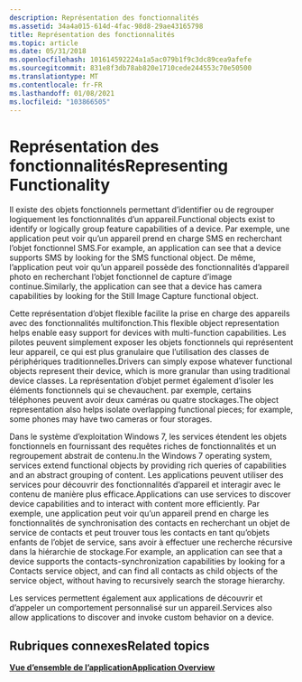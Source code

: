 ```yaml
---
description: Représentation des fonctionnalités
ms.assetid: 34a4a015-614d-4fac-98d8-29ae43165798
title: Représentation des fonctionnalités
ms.topic: article
ms.date: 05/31/2018
ms.openlocfilehash: 101614592224a1a5ac079b1f9c3dc89cea9afefe
ms.sourcegitcommit: 831e8f3db78ab820e1710cede244553c70e50500
ms.translationtype: MT
ms.contentlocale: fr-FR
ms.lasthandoff: 01/08/2021
ms.locfileid: "103866505"
---
```

# <a name="representing-functionality"></a><span data-ttu-id="be57b-103">Représentation des fonctionnalités</span><span class="sxs-lookup"><span data-stu-id="be57b-103">Representing Functionality</span></span>

<span data-ttu-id="be57b-104">Il existe des objets fonctionnels permettant d’identifier ou de regrouper logiquement les fonctionnalités d’un appareil.</span><span class="sxs-lookup"><span data-stu-id="be57b-104">Functional objects exist to identify or logically group feature capabilities of a device.</span></span> <span data-ttu-id="be57b-105">Par exemple, une application peut voir qu’un appareil prend en charge SMS en recherchant l’objet fonctionnel SMS.</span><span class="sxs-lookup"><span data-stu-id="be57b-105">For example, an application can see that a device supports SMS by looking for the SMS functional object.</span></span> <span data-ttu-id="be57b-106">De même, l’application peut voir qu’un appareil possède des fonctionnalités d’appareil photo en recherchant l’objet fonctionnel de capture d’image continue.</span><span class="sxs-lookup"><span data-stu-id="be57b-106">Similarly, the application can see that a device has camera capabilities by looking for the Still Image Capture functional object.</span></span>

<span data-ttu-id="be57b-107">Cette représentation d’objet flexible facilite la prise en charge des appareils avec des fonctionnalités multifonction.</span><span class="sxs-lookup"><span data-stu-id="be57b-107">This flexible object representation helps enable easy support for devices with multi-function capabilities.</span></span> <span data-ttu-id="be57b-108">Les pilotes peuvent simplement exposer les objets fonctionnels qui représentent leur appareil, ce qui est plus granulaire que l’utilisation des classes de périphériques traditionnelles.</span><span class="sxs-lookup"><span data-stu-id="be57b-108">Drivers can simply expose whatever functional objects represent their device, which is more granular than using traditional device classes.</span></span> <span data-ttu-id="be57b-109">La représentation d’objet permet également d’isoler les éléments fonctionnels qui se chevauchent. par exemple, certains téléphones peuvent avoir deux caméras ou quatre stockages.</span><span class="sxs-lookup"><span data-stu-id="be57b-109">The object representation also helps isolate overlapping functional pieces; for example, some phones may have two cameras or four storages.</span></span>

<span data-ttu-id="be57b-110">Dans le système d’exploitation Windows 7, les services étendent les objets fonctionnels en fournissant des requêtes riches de fonctionnalités et un regroupement abstrait de contenu.</span><span class="sxs-lookup"><span data-stu-id="be57b-110">In the Windows 7 operating system, services extend functional objects by providing rich queries of capabilities and an abstract grouping of content.</span></span> <span data-ttu-id="be57b-111">Les applications peuvent utiliser des services pour découvrir des fonctionnalités d’appareil et interagir avec le contenu de manière plus efficace.</span><span class="sxs-lookup"><span data-stu-id="be57b-111">Applications can use services to discover device capabilities and to interact with content more efficiently.</span></span> <span data-ttu-id="be57b-112">Par exemple, une application peut voir qu’un appareil prend en charge les fonctionnalités de synchronisation des contacts en recherchant un objet de service de contacts et peut trouver tous les contacts en tant qu’objets enfants de l’objet de service, sans avoir à effectuer une recherche récursive dans la hiérarchie de stockage.</span><span class="sxs-lookup"><span data-stu-id="be57b-112">For example, an application can see that a device supports the contacts-synchronization capabilities by looking for a Contacts service object, and can find all contacts as child objects of the service object, without having to recursively search the storage hierarchy.</span></span>

<span data-ttu-id="be57b-113">Les services permettent également aux applications de découvrir et d’appeler un comportement personnalisé sur un appareil.</span><span class="sxs-lookup"><span data-stu-id="be57b-113">Services also allow applications to discover and invoke custom behavior on a device.</span></span>

## <a name="related-topics"></a><span data-ttu-id="be57b-114">Rubriques connexes</span><span class="sxs-lookup"><span data-stu-id="be57b-114">Related topics</span></span>

<dl> <dt>

[<span data-ttu-id="be57b-115">**Vue d’ensemble de l’application**</span><span class="sxs-lookup"><span data-stu-id="be57b-115">**Application Overview**</span></span>](application-overview.md)
</dt> </dl>

 

 



